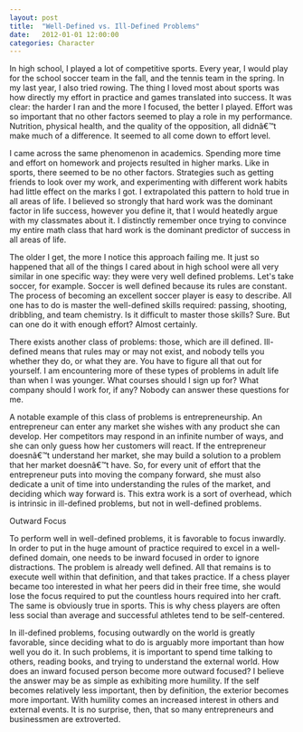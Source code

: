 ```yaml
---
layout: post
title:  "Well-Defined vs. Ill-Defined Problems"
date:   2012-01-01 12:00:00
categories: Character
---
```


In high school, I played a lot of competitive sports. Every year, I would play for the school soccer team in the fall, and the tennis team in the spring. In my last year, I also tried rowing. The thing I loved most about sports was how directly my effort in practice and games translated into success. It was clear: the harder I ran and the more I focused, the better I played. Effort was so important that no other factors seemed to play a role in my performance. Nutrition, physical health, and the quality of the opposition, all didnâ€™t make much of a difference. It seemed to all come down to effort level. 

I came across the same phenomenon in academics. Spending more time and effort on homework and projects resulted in higher marks. Like in sports, there seemed to be no other factors. Strategies such as getting friends to look over my work, and experimenting with different work habits had little effect on the marks I got. I extrapolated this pattern to hold true in all areas of life. I believed so strongly that hard work was the dominant factor in life success, however you define it, that I would heatedly argue with my classmates about it. I distinctly remember once trying to convince my entire math class that hard work is the dominant predictor of success in all areas of life. 

The older I get, the more I notice this approach failing me. It just so happened that all of the things I cared about in high school were all very similar in one specific way: they were very well defined problems. Let's take soccer, for example. Soccer is well defined because its rules are constant. The process of becoming an excellent soccer player is easy to describe. All one has to do is master the well-defined skills required: passing, shooting, dribbling, and team chemistry. Is it difficult to master those skills? Sure. But can one do it with enough effort? Almost certainly. 

There exists another class of problems: those, which are ill defined. Ill-defined means that rules may or may not exist, and nobody tells you whether they do, or what they are. You have to figure all that out for yourself. I am encountering more of these types of problems in adult life than when I was younger. What courses should I sign up for? What company should I work for, if any? Nobody can answer these questions for me. 

A notable example of this class of problems is entrepreneurship. An entrepreneur can enter any market she wishes with any product she can develop. Her competitors may respond in an infinite number of ways, and she can only guess how her customers will react. If the entrepreneur doesnâ€™t understand her market, she may build a solution to a problem that her market doesnâ€™t have. So, for every unit of effort that the entrepreneur puts into moving the company forward, she must also dedicate a unit of time into understanding the rules of the market, and deciding which way forward is. This extra work is a sort of overhead, which is intrinsic in ill-defined problems, but not in well-defined problems. 

Outward Focus

To perform well in well-defined problems, it is favorable to focus inwardly. In order to put in the huge amount of practice required to excel in a well-defined domain, one needs to be inward focused in order to ignore distractions. The problem is already well defined. All that remains is to execute well within that definition, and that takes practice. If a chess player became too interested in what her peers did in their free time, she would lose the focus required to put the countless hours required into her craft. The same is obviously true in sports. This is why chess players are often less social than average and successful athletes tend to be self-centered. 

In ill-defined problems, focusing outwardly on the world is greatly favorable, since deciding what to do is arguably more important than how well you do it. In such problems, it is important to spend time talking to others, reading books, and trying to understand the external world. How does an inward focused person become more outward focused? I believe the answer may be as simple as exhibiting more humility. If the self becomes relatively less important, then by definition, the exterior becomes more important. With humility comes an increased interest in others and external events. It is no surprise, then, that so many entrepreneurs and businessmen are extroverted.
